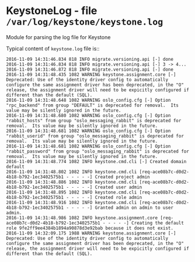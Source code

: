 KeystoneLog - file ``/var/log/keystone/keystone.log``
=====================================================

Module for parsing the log file for Keystone

Typical content of ``keystone.log`` file is::

    2016-11-09 14:31:46.834 818 INFO migrate.versioning.api [-] done
    2016-11-09 14:31:46.834 818 INFO migrate.versioning.api [-] 3 -> 4...
    2016-11-09 14:31:46.872 818 INFO migrate.versioning.api [-] done
    2016-11-09 14:31:48.435 1082 WARNING keystone.assignment.core [-] Deprecated: Use of the identity driver config to automatically configure the same assignment driver has been deprecated, in the "O" release, the assignment driver will need to be expicitly configured if different than the default (SQL).
    2016-11-09 14:31:48.648 1082 WARNING oslo_config.cfg [-] Option "rpc_backend" from group "DEFAULT" is deprecated for removal.  Its value may be silently ignored in the future.
    2016-11-09 14:31:48.680 1082 WARNING oslo_config.cfg [-] Option "rabbit_hosts" from group "oslo_messaging_rabbit" is deprecated for removal.  Its value may be silently ignored in the future.
    2016-11-09 14:31:48.681 1082 WARNING oslo_config.cfg [-] Option "rabbit_userid" from group "oslo_messaging_rabbit" is deprecated for removal.  Its value may be silently ignored in the future.
    2016-11-09 14:31:48.681 1082 WARNING oslo_config.cfg [-] Option "rabbit_password" from group "oslo_messaging_rabbit" is deprecated for removal.  Its value may be silently ignored in the future.
    2016-11-09 14:31:48.774 1082 INFO keystone.cmd.cli [-] Created domain default
    2016-11-09 14:31:48.802 1082 INFO keystone.cmd.cli [req-ace08b7c-d0d2-4b18-b792-1ec3402575b1 - - - - -] Created project admin
    2016-11-09 14:31:48.886 1082 INFO keystone.cmd.cli [req-ace08b7c-d0d2-4b18-b792-1ec3402575b1 - - - - -] Created user admin
    2016-11-09 14:31:48.895 1082 INFO keystone.cmd.cli [req-ace08b7c-d0d2-4b18-b792-1ec3402575b1 - - - - -] Created role admin
    2016-11-09 14:31:48.916 1082 INFO keystone.cmd.cli [req-ace08b7c-d0d2-4b18-b792-1ec3402575b1 - - - - -] Granted admin on admin to user admin.
    2016-11-09 14:31:48.986 1082 INFO keystone.assignment.core [req-ace08b7c-d0d2-4b18-b792-1ec3402575b1 - - - - -] Creating the default role 9fe2ff9ee4384b1894a90878d3e92bab because it does not exist.
    2016-11-09 14:32:09.175 1988 WARNING keystone.assignment.core [-] Deprecated: Use of the identity driver config to automatically configure the same assignment driver has been deprecated, in the "O" release, the assignment driver will need to be expicitly configured if different than the default (SQL).